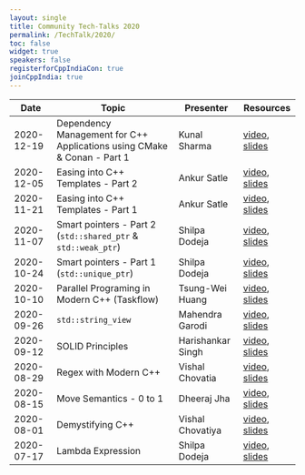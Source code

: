 ```yaml
---
layout: single
title: Community Tech-Talks 2020
permalink: /TechTalk/2020/
toc: false
widget: true
speakers: false
registerforCppIndiaCon: true
joinCppIndia: true
---
```

| Date |  Topic  | Presenter | Resources |
|---|---|---|---|
| 2020-12-19 |  Dependency Management for C++ Applications using CMake & Conan - Part 1  | Kunal Sharma | [video](https://youtu.be/cwg886syRcU), [slides](https://github.com/CppIndia-UserGroup/CppIndia-SessionDocuments/tree/master/19-12-2020) |
| 2020-12-05 |  Easing into C++ Templates - Part 2  | Ankur Satle | [video](https://youtu.be/nPzAETndc6s), [slides](https://github.com/CppIndia-UserGroup/CppIndia-SessionDocuments/tree/master/05-12-2020) |
| 2020-11-21 |  Easing into C++ Templates - Part 1  | Ankur Satle | [video](https://youtu.be/70j-F20W6Mo), [slides](https://github.com/CppIndia-UserGroup/CppIndia-SessionDocuments/tree/master/21-11-2020) |
| 2020-11-07 |  Smart pointers - Part 2 (`std::shared_ptr` & `std::weak_ptr`)  | Shilpa Dodeja | [video](https://youtu.be/NrGrIAOg3Kk), [slides](https://github.com/CppIndia-UserGroup/CppIndia-SessionDocuments/tree/master/07-11-2020) |
| 2020-10-24 |  Smart pointers - Part 1 (`std::unique_ptr`)  | Shilpa Dodeja | [video](https://youtu.be/BZQX0vW3It4), [slides](https://github.com/CppIndia-UserGroup/CppIndia-SessionDocuments/tree/master/24-10-2020) |
| 2020-10-10 |  Parallel Programing in Modern C++ (Taskflow)  | Tsung-Wei Huang | [video](https://youtu.be/BRt3KQTCA2w), [slides](https://github.com/CppIndia-UserGroup/CppIndia-SessionDocuments/tree/master/10-10-2020) |
| 2020-09-26 | `std::string_view` | Mahendra Garodi | [video](https://youtu.be/xJ7Y5zdBi8U), [slides](https://github.com/CppIndia-UserGroup/CppIndia-SessionDocuments/tree/master/26-09-2020) |
| 2020-09-12 | SOLID Principles | Harishankar Singh | [video](https://youtu.be/fda77bHlOmk), [slides](https://github.com/CppIndia-UserGroup/CppIndia-SessionDocuments/blob/master/12-09-2020) |
| 2020-08-29 | Regex with Modern C++ | Vishal Chovatia | [video](https://youtu.be/OXPALxWVbCA), [slides](https://github.com/CppIndia-UserGroup/CppIndia-SessionDocuments/tree/master/29-08-2020) |
| 2020-08-15 | Move Semantics - 0 to 1 | Dheeraj Jha | [video](https://youtu.be/QH_9CBKoDTA), [slides](https://github.com/CppIndia-UserGroup/CppIndia-SessionDocuments/tree/master/15-08-2020) |
| 2020-08-01 | Demystifying C++ | Vishal Chovatiya | [video](https://youtu.be/Ev65lLpns7I), [slides](https://github.com/CppIndia-UserGroup/CppIndia-SessionDocuments/blob/master/01-08-2020) |
| 2020-07-17 | Lambda Expression | Shilpa Dodeja | [video](https://youtu.be/p6nCp-mx3Lk), [slides](https://github.com/CppIndia-UserGroup/CppIndia-SessionDocuments/blob/master/17-07-2020) |




<pre>



</pre>